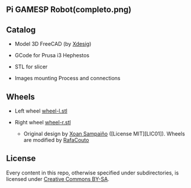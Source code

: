 
## Pi GAMESP Robot(completo.png)

## Catalog

- Model 3D FreeCAD (by [Xdesig][XDE01])

- GCode for Prusa i3 Hephestos

- STL for slicer

- Images mounting Process and connections

## Wheels

- Left wheel [wheel-l.stl](/rafacouto/3d-escornabot/brivoi-compactus/wheel-l.stl)

- Right wheel [wheel-r.stl](/rafacouto/3d-escornabot/brivoi-compactus/wheel-r.stl)

  - Original design by [Xoan Sampaiño][XOA01] ([License MIT][LIC01]). Wheels are modified by [RafaCouto](https://github.com/rafacouto/3d-models/tree/master/escornabot/stronger-wheel)


## License

Every content in this repo, otherwise specified under subdirectories, is
licensed under [Creative Commons BY-SA](LICENSE).

[XDE01]: https://twitter.com/xdesig
[XOA01]: https://github.com/xoan/escornabot